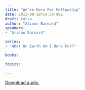 ```yaml
---
title: "We're Here For Fellowship"
date: 2013-08-18T14:30:00Z
draft: false
author: "Alison Barnard"
speakers:
- "Alison Barnard"

series:
- "What On Earth Am I Here For?"

books:

topics:

---
```

[Download audio.](https://s3.amazonaws.com/highway/sermons/2013_08/18_Fellowship.mp3)